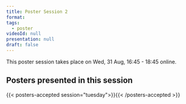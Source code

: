 ```yaml
---
title: Poster Session 2
format: 
tags:
  - poster
videoId: null
presentation: null
draft: false
---
```

This poster session takes place on Wed, 31 Aug, 16:45 - 18:45 online.
<!--
[meetanyway](/participate/#poster-sessions).

Click link for
{{< button-link icon="direction" label="instructions for authors of accepted posters" url="/online-conference/#instructions-for-authors-of-accepted-posters" target="_blank" >}}

Download a {{< button-link label="zip-archive" url="https://surfdrive.surf.nl/files/index.php/s/fdA5dzPllmwnOBn/download" icon="tar" target="_blank">}} of all posters.
-->
<!--## Posters presented in this session
coming soon-->

## Posters presented in this session
{{< posters-accepted session="tuesday">}}{{< /posters-accepted >}}
